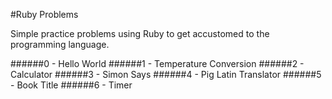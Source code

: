 #Ruby Problems

Simple practice problems using Ruby to get accustomed to the programming language.

######0 - Hello World
######1 - Temperature Conversion
######2 - Calculator
######3 - Simon Says
######4 - Pig Latin Translator
######5 - Book Title
######6 - Timer